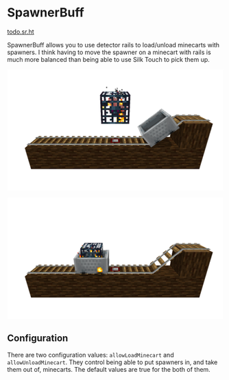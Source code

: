 # SpawnerBuff
[todo.sr.ht][tickets]

[tickets]: https://todo.sr.ht/~genbyte/spawnerbuff

SpawnerBuff allows you to use detector rails to load/unload minecarts with spawners. I think having
to move the spawner on a minecart with rails is much more balanced than being able to use Silk Touch
to pick them up.

![](docs/before.png)

![](docs/after.png)

## Configuration
There are two configuration values: `allowLoadMinecart` and `allowUnloadMinecart`. They control
being able to put spawners in, and take them out of, minecarts. The default values are true for the
both of them.
